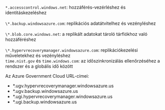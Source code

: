 ``*.accesscontrol.windows.net``: hozzáférés-vezérléshez és identitáskezeléshez<br/><br/>``\*.backup.windowsazure.com``: replikációs adatátvitelhez és vezényléshez <br/><br/> ``\*.blob.core.windows.net``: a replikált adatokat tároló tárfiókhoz való hozzáféréshez<br/><br/> ``\*.hypervrecoverymanager.windowsazure.com``: replikációkezelési műveletekhez és vezényléshez<br/>
``time.nist.gov`` és ``time.windows.com``: az időszinkronizálás ellenőrzéséhez a rendszer és a globális idő között

Az Azure Government Cloud URL-címei:

- *.ugv.hypervrecoverymanager.windowsazure.us
- *.ugv.backup.windowsazure.us
- *.ugi.hypervrecoverymanager.windowsazure.us
- *.ugi.backup.windowsazure.us



<!--HONumber=Feb17_HO3-->


